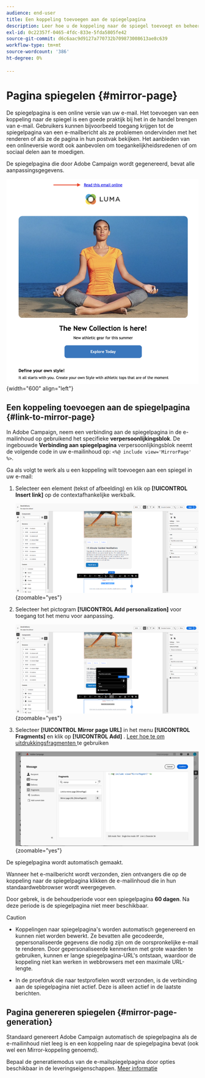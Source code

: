 ```yaml
---
audience: end-user
title: Een koppeling toevoegen aan de spiegelpagina
description: Leer hoe u de koppeling naar de spiegel toevoegt en beheert
exl-id: 0c22357f-0465-4fdc-833e-5fda5805fe42
source-git-commit: d6c6aac9d9127a770732b709873008613ae8c639
workflow-type: tm+mt
source-wordcount: '386'
ht-degree: 0%

---
```


# Pagina spiegelen {#mirror-page}

De spiegelpagina is een online versie van uw e-mail. Het toevoegen van een koppeling naar de spiegel is een goede praktijk bij het in de handel brengen van e-mail. Gebruikers kunnen bijvoorbeeld toegang krijgen tot de spiegelpagina van een e-mailbericht als ze problemen ondervinden met het renderen of als ze de pagina in hun postvak bekijken. Het aanbieden van een onlineversie wordt ook aanbevolen om toegankelijkheidsredenen of om sociaal delen aan te moedigen.

De spiegelpagina die door Adobe Campaign wordt gegenereerd, bevat alle aanpassingsgegevens.

![ Steekproef van een spiegelverbinding in e-mail ](assets/mirror-page-link.png){width="600" align="left"}

## Een koppeling toevoegen aan de spiegelpagina {#link-to-mirror-page}

In Adobe Campaign, neem een verbinding aan de spiegelpagina in de e-mailinhoud op gebruikend het specifieke **verpersoonlijkingsblok**. De ingebouwde **Verbinding aan spiegelpagina** verpersoonlijkingsblok neemt de volgende code in uw e-mailinhoud op: `<%@ include view='MirrorPage' %>`.

Ga als volgt te werk als u een koppeling wilt toevoegen aan een spiegel in uw e-mail:

1. Selecteer een element (tekst of afbeelding) en klik op **[!UICONTROL Insert link]** op de contextafhankelijke werkbalk.

   ![ Contextuele toolbar die de verbindingsoptie van het Tussenvoegsel tonen ](assets/message-tracking-mirror-page.png){zoomable="yes"}

1. Selecteer het pictogram **[!UICONTROL Add personalization]** voor toegang tot het menu voor aanpassing.

   ![ het menu van Personalization in Adobe Campaign ](assets/message-tracking-mirror-page_2.png){zoomable="yes"}

1. Selecteer **[!UICONTROL Mirror page URL]** in het menu **[!UICONTROL Fragments]** en klik op **[!UICONTROL Add]** . [ Leer hoe te om uitdrukkingsfragmenten ](../content/use-expression-fragments.md) te gebruiken

   ![ spiegel pagina URL optie in het menu van Fragmenten ](assets/message-tracking-mirror-page_3.png){zoomable="yes"}

De spiegelpagina wordt automatisch gemaakt.

Wanneer het e-mailbericht wordt verzonden, zien ontvangers die op de koppeling naar de spiegelpagina klikken de e-mailinhoud die in hun standaardwebbrowser wordt weergegeven.

Door gebrek, is de behoudperiode voor een spiegelpagina **60 dagen**. Na deze periode is de spiegelpagina niet meer beschikbaar.

>[!CAUTION]
>
>* Koppelingen naar spiegelpagina&#39;s worden automatisch gegenereerd en kunnen niet worden bewerkt. Ze bevatten alle gecodeerde, gepersonaliseerde gegevens die nodig zijn om de oorspronkelijke e-mail te renderen. Door gepersonaliseerde kenmerken met grote waarden te gebruiken, kunnen er lange spiegelpagina-URL&#39;s ontstaan, waardoor de koppeling niet kan werken in webbrowsers met een maximale URL-lengte.
>
>* In de proefdruk die naar testprofielen wordt verzonden, is de verbinding aan de spiegelpagina niet actief. Deze is alleen actief in de laatste berichten.

## Pagina genereren spiegelen {#mirror-page-generation}

Standaard genereert Adobe Campaign automatisch de spiegelpagina als de e-mailinhoud niet leeg is en een koppeling naar de spiegelpagina bevat (ook wel een Mirror-koppeling genoemd).

Bepaal de generatiemodus van de e-mailspiegelpagina door opties beschikbaar in de leveringseigenschappen. [Meer informatie](../advanced-settings/delivery-settings.md#mirror)